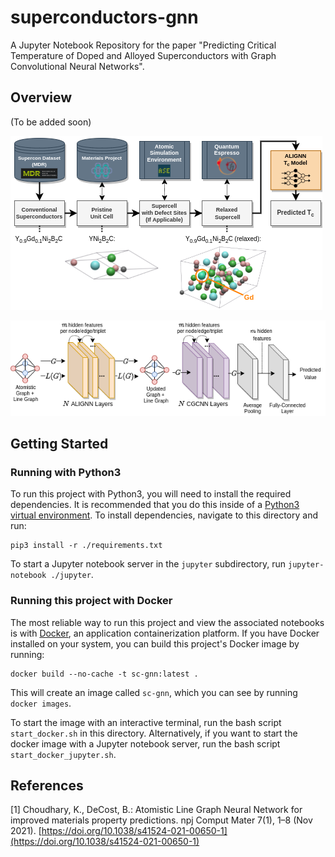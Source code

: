 # superconductors-gnn
A Jupyter Notebook Repository for the paper "Predicting Critical Temperature of Doped and Alloyed Superconductors with Graph Convolutional Neural Networks".

## Overview

(To be added soon)

![](figures/data_pipeline.png)

![](figures/alignn_diagram.png)


## Getting Started

### Running with Python3
To run this project with Python3, you will need to install the required dependencies. It is recommended that you do this inside of a [Python3 virtual environment](https://docs.python.org/3/library/venv.html). To install dependencies, navigate to this directory and run:
```
pip3 install -r ./requirements.txt
```

To start a Jupyter notebook server in the `jupyter` subdirectory, run `jupyter-notebook ./jupyter`.

### Running this project with Docker
The most reliable way to run this project and view the associated notebooks is with [Docker](https://docs.docker.com/get-docker/), an application containerization platform. If you have Docker installed on your system, you can build this project's Docker image by running:
```
docker build --no-cache -t sc-gnn:latest . 
```
This will create an image called `sc-gnn`, which you can see by running `docker images`. 

To start the image with an interactive terminal, run the bash script `start_docker.sh` in this directory. Alternatively, if you want to start the docker image with a Jupyter notebook server, run the bash script `start_docker_jupyter.sh`.

## References
[1] Choudhary, K., DeCost, B.: Atomistic Line Graph Neural Network for improved materials property predictions. npj Comput Mater 7(1), 1–8 (Nov 2021). [https://doi.org/10.1038/s41524-021-00650-1](https://doi.org/10.1038/s41524-021-00650-1)
